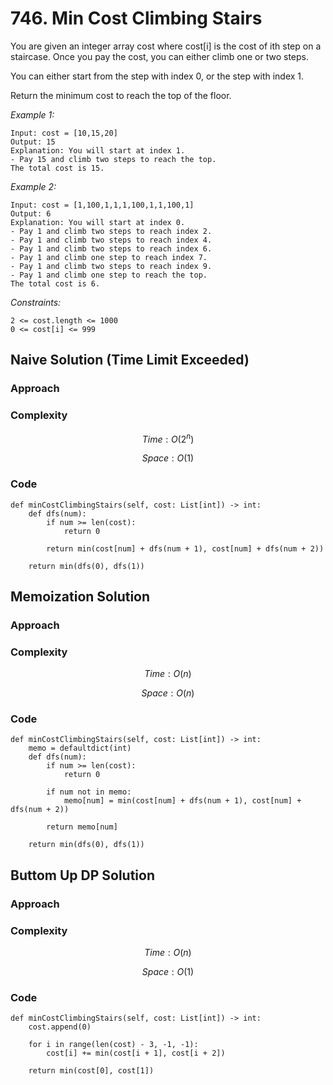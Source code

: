 # 746. Min Cost Climbing Stairs
You are given an integer array cost where cost[i] is the cost of ith step on a staircase. Once you pay the cost, you can either climb one or two steps.

You can either start from the step with index 0, or the step with index 1.

Return the minimum cost to reach the top of the floor.

*Example 1:*

```
Input: cost = [10,15,20]
Output: 15
Explanation: You will start at index 1.
- Pay 15 and climb two steps to reach the top.
The total cost is 15.
```

*Example 2:*

```
Input: cost = [1,100,1,1,1,100,1,1,100,1]
Output: 6
Explanation: You will start at index 0.
- Pay 1 and climb two steps to reach index 2.
- Pay 1 and climb two steps to reach index 4.
- Pay 1 and climb two steps to reach index 6.
- Pay 1 and climb one step to reach index 7.
- Pay 1 and climb two steps to reach index 9.
- Pay 1 and climb one step to reach the top.
The total cost is 6.
```

*Constraints:*

```
2 <= cost.length <= 1000
0 <= cost[i] <= 999
```

## Naive Solution (Time Limit Exceeded)

### Approach
<!-- Describe your approach to solving the problem. -->

### Complexity
$$Time: O(2^n)$$

$$Space: O(1)$$

### Code
```
def minCostClimbingStairs(self, cost: List[int]) -> int:
    def dfs(num):
        if num >= len(cost):
            return 0
        
        return min(cost[num] + dfs(num + 1), cost[num] + dfs(num + 2))
                
    return min(dfs(0), dfs(1))
```

## Memoization Solution

### Approach
<!-- Describe your approach to solving the problem. -->

### Complexity
$$Time: O(n)$$

$$Space: O(n)$$

### Code
```
def minCostClimbingStairs(self, cost: List[int]) -> int:
    memo = defaultdict(int)
    def dfs(num):            
        if num >= len(cost):
            return 0

        if num not in memo:
            memo[num] = min(cost[num] + dfs(num + 1), cost[num] + dfs(num + 2))

        return memo[num]
    
    return min(dfs(0), dfs(1))
```

## Buttom Up DP Solution

### Approach
<!-- Describe your approach to solving the problem. -->

### Complexity
$$Time: O(n)$$

$$Space: O(1)$$

### Code
```
def minCostClimbingStairs(self, cost: List[int]) -> int:
    cost.append(0)

    for i in range(len(cost) - 3, -1, -1):
        cost[i] += min(cost[i + 1], cost[i + 2])

    return min(cost[0], cost[1])
```